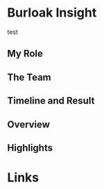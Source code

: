 # Burloak Insight

<div>
    test
</div>

## My Role

## The Team

## Timeline and Result

## Overview

## Highlights

# Links

